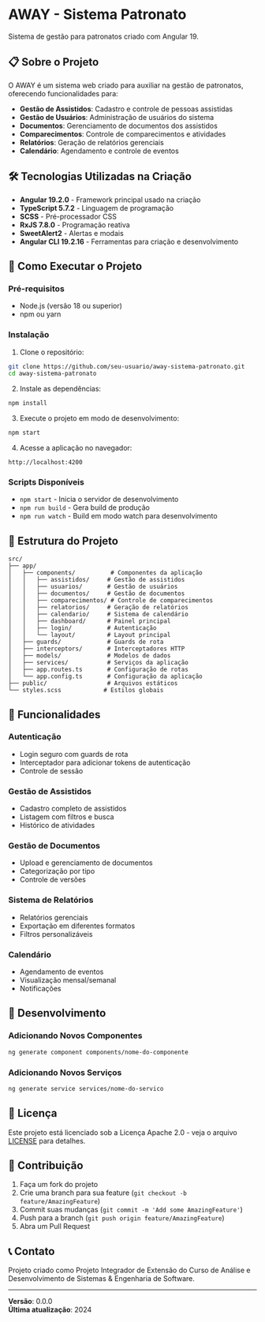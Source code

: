 # AWAY - Sistema Patronato

Sistema de gestão para patronatos criado com Angular 19.

## 📋 Sobre o Projeto

O AWAY é um sistema web criado para auxiliar na gestão de patronatos, oferecendo funcionalidades para:

- **Gestão de Assistidos**: Cadastro e controle de pessoas assistidas
- **Gestão de Usuários**: Administração de usuários do sistema
- **Documentos**: Gerenciamento de documentos dos assistidos
- **Comparecimentos**: Controle de comparecimentos e atividades
- **Relatórios**: Geração de relatórios gerenciais
- **Calendário**: Agendamento e controle de eventos

## 🛠️ Tecnologias Utilizadas na Criação

- **Angular 19.2.0** - Framework principal usado na criação
- **TypeScript 5.7.2** - Linguagem de programação
- **SCSS** - Pré-processador CSS
- **RxJS 7.8.0** - Programação reativa
- **SweetAlert2** - Alertas e modais
- **Angular CLI 19.2.16** - Ferramentas para criação e desenvolvimento

## 🚀 Como Executar o Projeto

### Pré-requisitos

- Node.js (versão 18 ou superior)
- npm ou yarn

### Instalação

1. Clone o repositório:
```bash
git clone https://github.com/seu-usuario/away-sistema-patronato.git
cd away-sistema-patronato
```

2. Instale as dependências:
```bash
npm install
```

3. Execute o projeto em modo de desenvolvimento:
```bash
npm start
```

4. Acesse a aplicação no navegador:
```
http://localhost:4200
```

### Scripts Disponíveis

- `npm start` - Inicia o servidor de desenvolvimento
- `npm run build` - Gera build de produção
- `npm run watch` - Build em modo watch para desenvolvimento

## 📁 Estrutura do Projeto

```
src/
├── app/
│   ├── components/          # Componentes da aplicação
│   │   ├── assistidos/     # Gestão de assistidos
│   │   ├── usuarios/       # Gestão de usuários
│   │   ├── documentos/     # Gestão de documentos
│   │   ├── comparecimentos/ # Controle de comparecimentos
│   │   ├── relatorios/     # Geração de relatórios
│   │   ├── calendario/     # Sistema de calendário
│   │   ├── dashboard/      # Painel principal
│   │   ├── login/          # Autenticação
│   │   └── layout/         # Layout principal
│   ├── guards/             # Guards de rota
│   ├── interceptors/       # Interceptadores HTTP
│   ├── models/             # Modelos de dados
│   ├── services/           # Serviços da aplicação
│   ├── app.routes.ts       # Configuração de rotas
│   └── app.config.ts       # Configuração da aplicação
├── public/                 # Arquivos estáticos
└── styles.scss            # Estilos globais
```

## 🔐 Funcionalidades

### Autenticação
- Login seguro com guards de rota
- Interceptador para adicionar tokens de autenticação
- Controle de sessão

### Gestão de Assistidos
- Cadastro completo de assistidos
- Listagem com filtros e busca
- Histórico de atividades

### Gestão de Documentos
- Upload e gerenciamento de documentos
- Categorização por tipo
- Controle de versões

### Sistema de Relatórios
- Relatórios gerenciais
- Exportação em diferentes formatos
- Filtros personalizáveis

### Calendário
- Agendamento de eventos
- Visualização mensal/semanal
- Notificações

## 🧪 Desenvolvimento

### Adicionando Novos Componentes

```bash
ng generate component components/nome-do-componente
```

### Adicionando Novos Serviços

```bash
ng generate service services/nome-do-servico
```

## 📝 Licença

Este projeto está licenciado sob a Licença Apache 2.0 - veja o arquivo [LICENSE](LICENSE) para detalhes.

## 👥 Contribuição

1. Faça um fork do projeto
2. Crie uma branch para sua feature (`git checkout -b feature/AmazingFeature`)
3. Commit suas mudanças (`git commit -m 'Add some AmazingFeature'`)
4. Push para a branch (`git push origin feature/AmazingFeature`)
5. Abra um Pull Request

## 📞 Contato

Projeto criado como Projeto Integrador de Extensão do Curso de Análise e Desenvolvimento de Sistemas & Engenharia de Software.

---

**Versão**: 0.0.0  
**Última atualização**: 2024